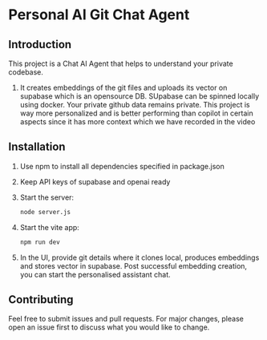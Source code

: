 # Personal AI Git Chat Agent

## Introduction
This project is a Chat AI Agent that helps to understand your private codebase.
1) It creates embeddings of the git files and uploads its vector on supabase which is an opensource DB. SUpabase can be spinned locally using docker. Your private github data remains private. This project is way more personalized and is better performing than copilot in certain aspects since it has more context which we have recorded in the video

## Installation
1. Use npm to install all dependencies specified in package.json

2. Keep API keys of supabase and openai ready

3. Start the server:
    ```bash
    node server.js
    ```
4. Start the vite app:
    ```bash
    npm run dev
    ```
5. In the UI, provide git details where it clones local, produces embeddings and stores vector in supabase. Post successful embedding creation, you can start the personalised assistant chat.

## Contributing
Feel free to submit issues and pull requests. For major changes, please open an issue first to discuss what you would like to change.

